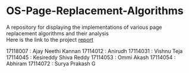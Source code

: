 # OS-Page-Replacement-Algorithms
A repository for displaying the implementations of various page replacement algorithms and their analysis
<br/>
Here is the link to the project [report](https://docs.google.com/document/d/1c1b4SFNQJFQLkncmoSZoonNuuPYL_xlAs1hRTUGIx2g/edit?usp=sharing)
<br/>


17118007 : Ajay Neethi Kannan
17114012 : Anirudh
17114031 : Vishnu Teja
17114045 : Kesireddy Shiva Reddy
17114053 : Ommi Akash
17114054 : Abhiram
17114072 : Surya Prakash G
